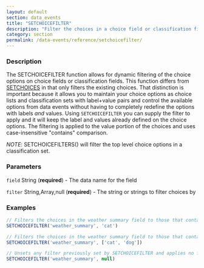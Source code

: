 ```yaml
---
layout: default
section: data_events
title: "SETCHOICEFILTER"
description: "Filter the choices in a choice field or classification field."
category: section
permalink: /data-events/reference/setchoicefilter/
---
```


### Description

The SETCHOICEFILTER function allows for dynamic filtering of the choice options on choice fields or classification fields. This function differs from [SETCHOICES](/data-events/reference/setchoices/) in that only filters the existing choices. That distinction is important because it allows you to maintain your choice options as choice lists and classification sets with label+value pairs and control the available options from data events without having to completely redefine the options with labels *and* values. Using `SETCHOICEFILTER` you can supply the filter to apply and it will keep the label and values already defined on the choice options. The filtering is applied to the value portion of the choices and uses case-insensitive "contains" comparison.

*NOTE*: SETCHOICEFILTERS() will filter the top level choice options in a classification set.

### Parameters

`field` String (__required__) - The data name for the field

`filter` String,Array,null (__required__) - The string or strings to filter choices by

### Examples

```js
// Filters the choices in the weather summary field to those that contain 'cat'
SETCHOICEFILTER('weather_summary', 'cat')
```


```js
// Filters the choices in the weather summary field to those that contain 'cat' or 'dog'
SETCHOICEFILTER('weather_summary', ['cat', 'dog'])
```


```js
// Unsets any filter previously set by SETCHOICEFILTER and applies no filter
SETCHOICEFILTER('weather_summary', null)
```
